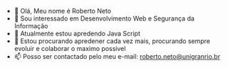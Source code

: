 - 👋 Olá, Meu nome é Roberto Neto
- 👀 Sou interessado em Desenvolvimento Web e Segurança da Informação
- 🌱 Atualmente estou apredendo Java Script
- 💞️ Estou procurando apredener cada vez mais, procurando sempre evoluir e colaborar o maximo possivel
- 📫 Posso ser contactado pelo meu e-mail: roberto.neto@unigranrio.br

<!---
Sou um estudante totalmente interessado e com fome de aprender, não me limitando somente aos conteúdos que estão em minha zona de conforto, estou sempre buscando aprender
um pouco um pouco mais sobre diversos conteúdos.
--->
